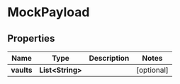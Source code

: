 

# MockPayload


## Properties

Name | Type | Description | Notes
------------ | ------------- | ------------- | -------------
**vaults** | **List&lt;String&gt;** |  |  [optional]



